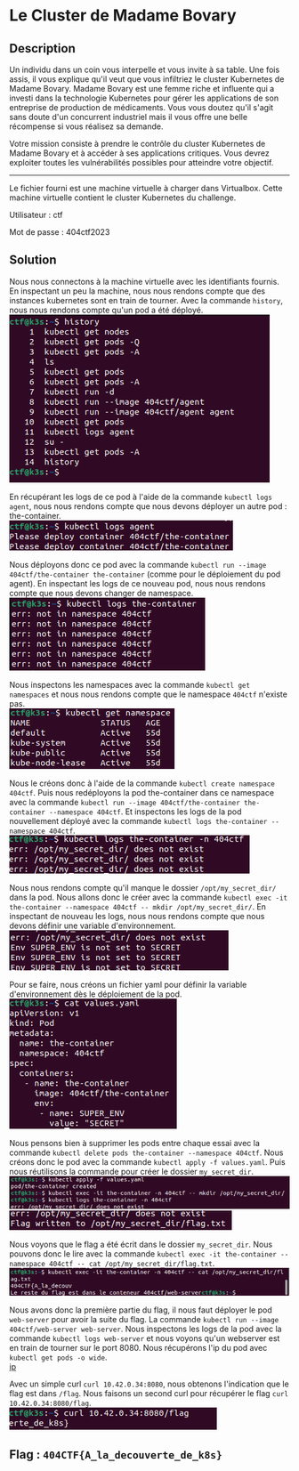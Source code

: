 # Le Cluster de Madame Bovary

## Description

Un individu dans un coin vous interpelle et vous invite à sa table. Une fois assis, il vous explique qu'il veut que vous infiltriez le cluster Kubernetes de Madame Bovary. Madame Bovary est une femme riche et influente qui a investi dans la technologie Kubernetes pour gérer les applications de son entreprise de production de médicaments. Vous vous doutez qu'il s'agit sans doute d'un concurrent industriel mais il vous offre une belle récompense si vous réalisez sa demande.

Votre mission consiste à prendre le contrôle du cluster Kubernetes de Madame Bovary et à accéder à ses applications critiques. Vous devrez exploiter toutes les vulnérabilités possibles pour atteindre votre objectif.

---

Le fichier fourni est une machine virtuelle à charger dans Virtualbox. Cette machine virtuelle contient le cluster Kubernetes du challenge.

Utilisateur : ctf

Mot de passe : 404ctf2023

## Solution

Nous nous connectons à la machine virtuelle avec les identifiants fournis. En inspectant un peu la machine, nous nous rendons compte que des instances kubernetes sont en train de tourner. Avec la commande `history`, nous nous rendons compte qu'un pod a été déployé.  
![history](history.png)

En récupérant les logs de ce pod à l'aide de la commande `kubectl logs agent`, nous nous rendons compte que nous devons déployer un autre pod : the-container.  
![deploy](deploy.png)

Nous déployons donc ce pod avec la commande `kubectl run --image 404ctf/the-container the-container` (comme pour le déploiement du pod agent). En inspectant les logs de ce nouveau pod, nous nous rendons compte que nous devons changer de namespace.  
![namespace](namespace.png)

Nous inspectons les namespaces avec la commande `kubectl get namespaces` et nous nous rendons compte que le namespace `404ctf` n'existe pas.  
![active_namespace](active_namespace.png)

Nous le créons donc à l'aide de la commande `kubectl create namespace 404ctf`. Puis nous redéployons la pod the-container dans ce namespace avec la commande `kubectl run --image 404ctf/the-container the-container --namespace 404ctf`. Et inspectons les logs de la pod nouvellement déployé avec la commande `kubectl logs the-container --namespace 404ctf`.  
![the-container](the-container.png)

Nous nous rendons compte qu'il manque le dossier `/opt/my_secret_dir/` dans la pod. Nous allons donc le créer avec la commande `kubectl exec -it the-container --namespace 404ctf -- mkdir /opt/my_secret_dir/`. En inspectant de nouveau les logs, nous nous rendons compte que nous devons définir une variable d'environnement.  
![env](env.png)

Pour se faire, nous créons un fichier yaml pour définir la variable d'environnement dès le déploiement de la pod.  
![yaml](yaml.png)

Nous pensons bien à supprimer les pods entre chaque essai avec la commande `kubectl delete pods the-container --namespace 404ctf`. Nous créons donc le pod avec la commande `kubectl apply -f values.yaml`. Puis nous réutilisons la commande pour créer le dossier `my_secret_dir`.  
![commands](commands.png)
![flag_p1](flag_p1.png)

Nous voyons que le flag a été écrit dans le dossier `my_secret_dir`. Nous pouvons donc le lire avec la commande `kubectl exec -it the-container --namespace 404ctf -- cat /opt/my_secret_dir/flag.txt`.  
![flag](flag.png)

Nous avons donc la première partie du flag, il nous faut déployer le pod `web-server` pour avoir la suite du flag. La commande `kubectl run --image 404ctf/web-server web-server`. Nous inspectons les logs de la pod avec la commande `kubectl logs web-server` et nous voyons qu'un webserver est en train de tourner sur le port 8080. Nous récupérons l'ip du pod avec `kubectl get pods -o wide`.  
[ip](ip.png)

Avec un simple curl `curl 10.42.0.34:8080`, nous obtenons l'indication que le flag est dans `/flag`. Nous faisons un second curl pour récupérer le flag `curl 10.42.0.34:8080/flag`.  
![flag_end](flag_end.png)

## Flag : `404CTF{A_la_decouverte_de_k8s}`
